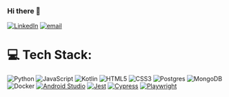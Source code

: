 ### Hi there 👋
[![LinkedIn](https://img.shields.io/badge/LinkedIn-%230077B5.svg?logo=linkedin&logoColor=white)](https://www.linkedin.com/in/catherine-russell-19002866/) [![email](https://img.shields.io/badge/catherinerussell.uk@gmail.com-%23D14836.svg?logo=gmail&logoColor=white)](mailto:catherinerussell.uk@gmail.com)


# 💻 Tech Stack:
![Python](https://img.shields.io/badge/python-3670A0?style=flat&logo=python&logoColor=ffdd54) ![JavaScript](https://img.shields.io/badge/javascript-%23323330.svg?style=flat&logo=javascript&logoColor=%23F7DF1E) ![Kotlin](https://img.shields.io/badge/kotlin-%237F52FF.svg?style=flat&logo=kotlin&logoColor=white) ![HTML5](https://img.shields.io/badge/html5-%23E34F26.svg?style=flat&logo=html5&logoColor=white) ![CSS3](https://img.shields.io/badge/css3-%231572B6.svg?style=flat&logo=css3&logoColor=white) ![Postgres](https://img.shields.io/badge/postgres-%23316192.svg?style=flat&logo=postgresql&logoColor=white) ![MongoDB](https://img.shields.io/badge/MongoDB-%234ea94b.svg?style=flat&logo=mongodb&logoColor=white) ![Docker](https://img.shields.io/badge/docker-%230db7ed.svg?style=flat&logo=docker&logoColor=white)  [![Android Studio](https://img.shields.io/badge/Android_Studio-%233DDC84.svg?logo=android-studio&logoColor=white)](https://developer.android.com/studio)
[![Jest](https://img.shields.io/badge/Jest-%23C21325.svg?logo=jest&logoColor=white)](https://jestjs.io/) [![Cypress](https://img.shields.io/badge/Cypress-%23FF6600.svg?logo=cypress&logoColor=white)](https://www.cypress.io/) [![Playwright](https://img.shields.io/badge/Playwright-%23007CFF.svg?logo=playwright&logoColor=white)](https://playwright.dev/)


<!--# About Me:
Career Changer -> teaching to tech<br>languages: python git kotlin<br>interests: drama hiking-->



<!-- Proudly created with GPRM ( https://gprm.itsvg.in ) -->
<!--


Here are some ideas to get you started:

- 🔭 I’m currently working on ...
- 🌱 I’m currently learning ...
- 👯 I’m looking to collaborate on ...
- 🤔 I’m looking for help with ...
- 💬 Ask me about ...
- 📫 How to reach me: ...
- 😄 Pronouns: ...
- ⚡ Fun fact: ...
-->
